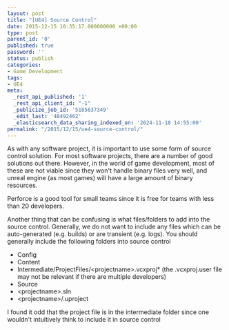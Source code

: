 ```yaml
---
layout: post
title: "[UE4] Source Control"
date: 2015-12-15 10:35:17.000000000 +00:00
type: post
parent_id: '0'
published: true
password: ''
status: publish
categories:
- Game Development
tags:
- UE4
meta:
  _rest_api_published: '1'
  _rest_api_client_id: "-1"
  _publicize_job_id: '5185637349'
  _edit_last: '48492462'
  _elasticsearch_data_sharing_indexed_on: '2024-11-18 14:55:00'
permalink: "/2015/12/15/ue4-source-control/"
---
```


As with any software project, it is important to use some form of source
control solution. For most software projects, there are a number of good
solutions out there. However, in the world of game development, most of
these are not viable since they won\'t handle binary files very well,
and unreal engine (as most games) will have a large amount of binary
resources.

Perforce is a good tool for small teams since it is free for teams with
less than 20 developers.

Another thing that can be confusing is what files/folders to add into
the source control. Generally, we do not want to include any files which
can be auto-generated (e.g. builds) or are transient (e.g. logs). You
should generally include the following folders into source control

-   Config
-   Content
-   Intermediate/ProjectFiles/\<projectname\>.vcxproj\* (the
    .vcxproj.user file may not be relevant if there are multiple
    developers)
-   Source
-   \<projectname\>.sln
-   \<projectname\>/.uproject

I found it odd that the project file is in the intermediate folder since
one wouldn\'t intuitively think to include it in source control
